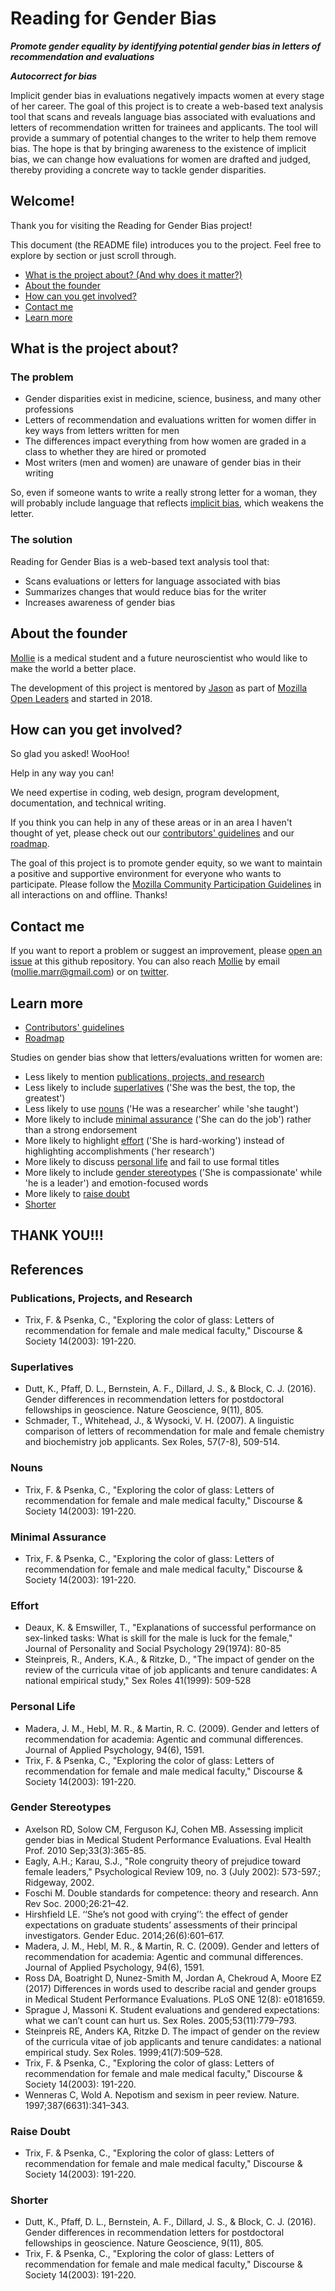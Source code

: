 # Reading for Gender Bias

***Promote gender equality by identifying potential gender bias in letters of recommendation and evaluations***

***Autocorrect for bias***

Implicit gender bias in evaluations negatively impacts women at every stage of her career. The goal of this project is to create a web-based text analysis tool that scans and reveals language bias associated with evaluations and letters of recommendation written for trainees and applicants.  The tool will provide a summary of potential changes to the writer to help them remove bias.  The hope is that by bringing awareness to the existence of implicit bias, we can change how evaluations for women are drafted and judged, thereby providing a concrete way to tackle gender disparities.

## Welcome! 

Thank you for visiting the Reading for Gender Bias project!

This document (the README file) introduces you to the project.  Feel free to explore by section or just scroll through.

* [What is the project about? (And why does it matter?)](#what-is-the-project-about)
* [About the founder](#about-the-founder)
* [How can you get involved?](#how-can-you-get-involved)
* [Contact me](#contact-me)
* [Learn more](#learn-more)

## What is the project about?

### The problem

* Gender disparities exist in medicine, science, business, and many other professions
* Letters of recommendation and evaluations written for women differ in key ways from letters written for men
* The differences impact everything from how women are graded in a class to whether they are hired or promoted 
* Most writers (men and women) are unaware of gender bias in their writing 

So, even if someone wants to write a really strong letter for a woman, they will probably include language that reflects [implicit bias][link_implicitbias], which weakens the letter.

### The solution

Reading for Gender Bias is a web-based text analysis tool that:

* Scans evaluations or letters for language associated with bias
* Summarizes changes that would reduce bias for the writer
* Increases awareness of gender bias

## About the founder

[Mollie][link_Mollie] is a medical student and a future neuroscientist who would like to make the world a better place.

The development of this project is mentored by [Jason][link_Jason] as part of [Mozilla Open Leaders][link_mozilla] and started in 2018.

## How can you get involved?

So glad you asked!  WooHoo!

Help in any way you can!

We need expertise in coding, web design, program development, documentation, and technical writing.

If you think you can help in any of these areas or in an area I haven't thought of yet, please check out our [contributors' guidelines](CONTRIBUTING.md) and our [roadmap](https://github.com/molliem/gender-bias/issues/1).

The goal of this project is to promote gender equity, so we want to maintain a positive and supportive environment for everyone who wants to participate.  Please follow the [Mozilla Community Participation Guidelines](https://www.mozilla.org/en-US/about/governance/policies/participation/) in all interactions on and offline.  Thanks!

## Contact me

If you want to report a problem or suggest an improvement, please [open an issue](../../issues) at this github repository.  You can also reach [Mollie](link_Mollie) by email (mollie.marr@gmail.com) or on [twitter](https://twitter.com/MollieMarr).

## Learn more

* [Contributors' guidelines](CONTRIBUTING.md)
* [Roadmap](https://github.com/molliem/gender-bias/issues/1)

Studies on gender bias show that letters/evaluations written for women are:

* Less likely to mention [publications, projects, and research](#publications-projects-and-research) 
* Less likely to include [superlatives](#superlatives) ('She was the best, the top, the greatest')
* Less likely to use [nouns](#nouns) ('He was a researcher' while 'she taught')
* More likely to include [minimal assurance](#minimal-assurance) ('She can do the job') rather than a strong endorsement
* More likely to highlight [effort](#effort) ('She is hard-working') instead of highlighting accomplishments ('her research')
* More likely to discuss [personal life](#personal-life) and fail to use formal titles
* More likely to include [gender stereotypes](#gender-stereotypes) ('She is compassionate' while 'he is a leader') and emotion-focused words 
* More likely to [raise doubt](#raise-doubt) 
* [Shorter](#shorter)


## THANK YOU!!!

## References

### Publications, Projects, and Research
* Trix, F. & Psenka, C., "Exploring the color of glass: Letters of recommendation for female and male medical faculty," Discourse & Society 14(2003): 191-220.

### Superlatives
* Dutt, K., Pfaff, D. L., Bernstein, A. F., Dillard, J. S., & Block, C. J. (2016). Gender differences in recommendation letters for postdoctoral fellowships in geoscience. Nature Geoscience, 9(11), 805.
* Schmader, T., Whitehead, J., & Wysocki, V. H. (2007). A linguistic comparison of letters of recommendation for male and female chemistry and biochemistry job applicants. Sex Roles, 57(7-8), 509-514.

### Nouns
* Trix, F. & Psenka, C., "Exploring the color of glass: Letters of recommendation for female and male medical faculty," Discourse & Society 14(2003): 191-220.

### Minimal Assurance
* Trix, F. & Psenka, C., "Exploring the color of glass: Letters of recommendation for female and male medical faculty," Discourse & Society 14(2003): 191-220.

### Effort 
* Deaux, K. & Emswiller, T., "Explanations of successful performance on sex-linked tasks: What is skill for the male is luck for the female," Journal of Personality and Social Psychology 29(1974): 80-85
* Steinpreis, R., Anders, K.A., & Ritzke, D., "The impact of gender on the review of the curricula vitae of job applicants and tenure candidates: A national empirical study," Sex Roles 41(1999): 509-528

### Personal Life
* Madera, J. M., Hebl, M. R., & Martin, R. C. (2009). Gender and letters of recommendation for academia: Agentic and communal differences. Journal of Applied Psychology, 94(6), 1591.
* Trix, F. & Psenka, C., "Exploring the color of glass: Letters of recommendation for female and male medical faculty," Discourse & Society 14(2003): 191-220.

### Gender Stereotypes
* Axelson RD, Solow CM, Ferguson KJ, Cohen MB.  Assessing implicit gender bias in Medical Student Performance Evaluations. Eval Health Prof. 2010 Sep;33(3):365-85.
* Eagly, A.H.; Karau, S.J., "Role congruity theory of prejudice toward female leaders," Psychological Review 109, no. 3 (July 2002): 573-597.; Ridgeway, 2002.
* Foschi M. Double standards for competence: theory and research. Ann Rev Soc. 2000;26:21–42. 
* Hirshfield LE. ‘‘She’s not good with crying’’: the effect of gender expectations on graduate students’ assessments of their principal investigators. Gender Educ. 2014;26(6):601–617. 
* Madera, J. M., Hebl, M. R., & Martin, R. C. (2009). Gender and letters of recommendation for academia: Agentic and communal differences. Journal of Applied Psychology, 94(6), 1591.
* Ross DA, Boatright D, Nunez-Smith M, Jordan A, Chekroud A, Moore EZ (2017) Differences in words used to describe racial and gender groups in Medical Student Performance Evaluations. PLoS ONE 12(8): e0181659.
* Sprague J, Massoni K. Student evaluations and gendered expectations: what we can’t count can hurt us. Sex Roles. 2005;53(11):779–793. 
* Steinpreis RE, Anders KA, Ritzke D. The impact of gender on the review of the curricula vitae of job applicants and tenure candidates: a national empirical study. Sex Roles. 1999;41(7):509–528. 
* Trix, F. & Psenka, C., "Exploring the color of glass: Letters of recommendation for female and male medical faculty," Discourse & Society 14(2003): 191-220.
* Wenneras C, Wold A. Nepotism and sexism in peer review. Nature. 1997;387(6631):341–343. 

### Raise Doubt
* Trix, F. & Psenka, C., "Exploring the color of glass: Letters of recommendation for female and male medical faculty," Discourse & Society 14(2003): 191-220.

### Shorter
* Dutt, K., Pfaff, D. L., Bernstein, A. F., Dillard, J. S., & Block, C. J. (2016). Gender differences in recommendation letters for postdoctoral fellowships in geoscience. Nature Geoscience, 9(11), 805.
* Trix, F. & Psenka, C., "Exploring the color of glass: Letters of recommendation for female and male medical faculty," Discourse & Society 14(2003): 191-220.

[link_implicitbias]: https://en.wikipedia.org/wiki/Implicit_stereotype
[link_Jason]: https://XXXX
[link_Mollie]: https://XXX
[link_mozilla]: https://mozilla.github.io/leadership-training/
